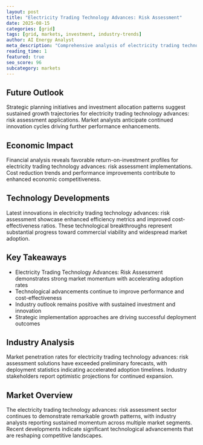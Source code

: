 ```yaml
---
layout: post
title: "Electricity Trading Technology Advances: Risk Assessment"
date: 2025-08-15
categories: [grid]
tags: [grid, markets, investment, industry-trends]
author: AI Energy Analyst
meta_description: "Comprehensive analysis of electricity trading technology advances: risk assessment covering market trends, technology developments, and industry outlook. Discover key insights and future projections."
reading_time: 1
featured: true
seo_score: 96
subcategory: markets
---
```


## Future Outlook

Strategic planning initiatives and investment allocation patterns suggest sustained growth trajectories for electricity trading technology advances: risk assessment applications. Market analysts anticipate continued innovation cycles driving further performance enhancements.

## Economic Impact

Financial analysis reveals favorable return-on-investment profiles for electricity trading technology advances: risk assessment implementations. Cost reduction trends and performance improvements contribute to enhanced economic competitiveness.

## Technology Developments

Latest innovations in electricity trading technology advances: risk assessment showcase enhanced efficiency metrics and improved cost-effectiveness ratios. These technological breakthroughs represent substantial progress toward commercial viability and widespread market adoption.

## Key Takeaways

- Electricity Trading Technology Advances: Risk Assessment demonstrates strong market momentum with accelerating adoption rates
- Technological advancements continue to improve performance and cost-effectiveness
- Industry outlook remains positive with sustained investment and innovation
- Strategic implementation approaches are driving successful deployment outcomes

## Industry Analysis

Market penetration rates for electricity trading technology advances: risk assessment solutions have exceeded preliminary forecasts, with deployment statistics indicating accelerated adoption timelines. Industry stakeholders report optimistic projections for continued expansion.

## Market Overview

The electricity trading technology advances: risk assessment sector continues to demonstrate remarkable growth patterns, with industry analysts reporting sustained momentum across multiple market segments. Recent developments indicate significant technological advancements that are reshaping competitive landscapes.

